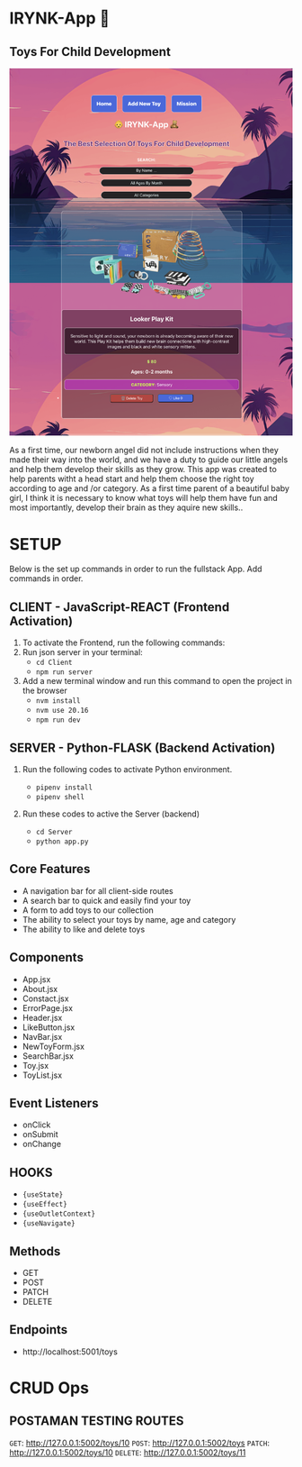 # IRYNK-App 🍼
## Toys For Child Development

![Alt text](./Client/public/images/IRYNK-App.png)

As a first time, our newborn angel did not include instructions when they made their way into the world, and we have a duty to guide our little angels and help them develop their skills as they grow. This app was created to help parents witht a head start and help them choose the right toy according to age and /or category. As a first time parent of a beautiful baby girl, I think it is necessary to know what toys will help them have fun and most importantly, develop their brain as they aquire new skills..
# SETUP
Below is the set up commands in order to run the fullstack App. Add commands in order.

## CLIENT - JavaScript-REACT (Frontend Activation)

1. To activate the Frontend, run the following commands:
2. Run json server in your terminal:
    - `cd Client`
    - `npm run server`
2. Add a new terminal window and run this command to open the project in the browser
    - `nvm install`
    - `nvm use 20.16`
    - `npm run dev`

## SERVER - Python-FLASK (Backend Activation)
1. Run the following codes to activate Python environment.
    - `pipenv install`
    - `pipenv shell`

2. Run these codes to active the Server (backend)
    - `cd Server`
    - `python app.py`

## Core Features
- A navigation bar for all client-side routes
- A search bar to quick and easily find your toy
- A form to add toys to our collection 
- The ability to select your toys by name, age and category
- The ability to like and delete toys


## Components
- App.jsx
- About.jsx
- Constact.jsx
- ErrorPage.jsx
- Header.jsx
- LikeButton.jsx
- NavBar.jsx
- NewToyForm.jsx
- SearchBar.jsx
- Toy.jsx
- ToyList.jsx

## Event Listeners
- onClick
- onSubmit
- onChange

## HOOKS
- `{useState}`
- `{useEffect}`
- `{useOutletContext}`
- `{useNavigate}`

## Methods 
- GET
- POST
- PATCH
- DELETE

## Endpoints
- http://localhost:5001/toys

# CRUD Ops
## POSTAMAN TESTING ROUTES 
`GET`: http://127.0.0.1:5002/toys/10
`POST`: http://127.0.0.1:5002/toys
`PATCH`: http://127.0.0.1:5002/toys/10
`DELETE`: http://127.0.0.1:5002/toys/11